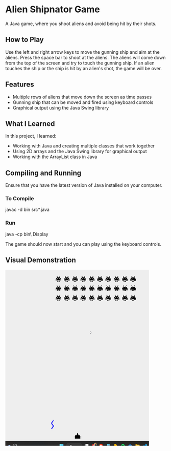 # Alien Shipnator Game

A Java game, where you shoot aliens and avoid being hit by their shots.

## How to Play

Use the left and right arrow keys to move the gunning ship and aim at the aliens. Press the space bar to shoot at the aliens. The aliens will come down from the top of the screen and try to touch the gunning ship. If an alien touches the ship or the ship is hit by an alien's shot, the game will be over.

## Features

- Multiple rows of aliens that move down the screen as time passes
- Gunning ship that can be moved and fired using keyboard controls
- Graphical output using the Java Swing library

## What I Learned

In this project, I learned:

- Working with Java and creating multiple classes that work together
- Using 2D arrays and the Java Swing library for graphical output
- Working with the ArrayList class in Java

## Compiling and Running

Ensure that you have the latest version of Java installed on your computer.

### To Compile

   javac -d bin src\*.java
   
### Run
   
   java -cp bin\ Display

The game should now start and you can play using the keyboard controls.

## Visual Demonstration

<img src="alienShipnator.gif" width="450" height="550"/>

